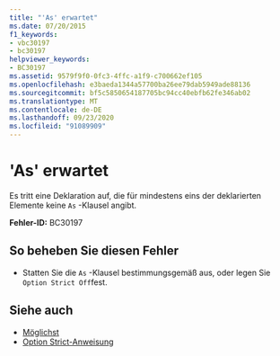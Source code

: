 ```yaml
---
title: "'As' erwartet"
ms.date: 07/20/2015
f1_keywords:
- vbc30197
- bc30197
helpviewer_keywords:
- BC30197
ms.assetid: 9579f9f0-0fc3-4ffc-a1f9-c700662ef105
ms.openlocfilehash: e3baeda1344a57700ba26ee79dab5949ade88136
ms.sourcegitcommit: bf5c5850654187705bc94cc40ebfb62fe346ab02
ms.translationtype: MT
ms.contentlocale: de-DE
ms.lasthandoff: 09/23/2020
ms.locfileid: "91089909"
---
```

# <a name="as-expected"></a>'As' erwartet

Es tritt eine Deklaration auf, die für mindestens eins der deklarierten Elemente keine `As` -Klausel angibt.  
  
 **Fehler-ID:** BC30197  
  
## <a name="to-correct-this-error"></a>So beheben Sie diesen Fehler  
  
- Statten Sie die `As` -Klausel bestimmungsgemäß aus, oder legen Sie `Option Strict Off`fest.  
  
## <a name="see-also"></a>Siehe auch

- [Möglichst](../language-reference/statements/as-clause.md)
- [Option Strict-Anweisung](../language-reference/statements/option-strict-statement.md)
